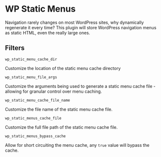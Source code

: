 # WP Static Menus

Navigation rarely changes on most WordPress sites, why dynamically regenerate it every time? This plugin will store WordPress navigation menus as static HTML, even the really large ones.

## Filters

`wp_static_menu_cache_dir`

Customize the location of the static menu cache directory

`wp_static_menu_file_args`

Customize the arguments being used to generate a static menu cache file - allowing for granular control over menu caching.

`wp_static_menu_cache_file_name`

Customize the file name of the static menu cache file.

`wp_static_menus_cache_file`

Customize the full file path of the static menu cache file.

`wp_static_menus_bypass_cache`

Allow for short circuiting the menu cache, any `true` value will bypass the cache.
